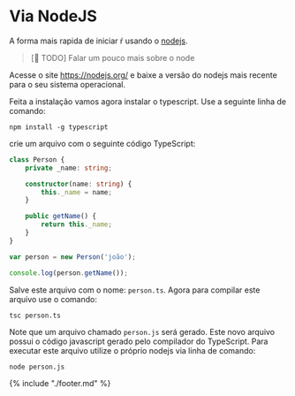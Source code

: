 # Via NodeJS

A forma mais rapida de iniciar ŕ usando o [nodejs](https://nodejs.org/).

> [:memo: TODO] Falar um pouco mais sobre o node

Acesse o site https://nodejs.org/ e baixe a versão do nodejs mais recente para o seu sistema operacional.

Feita a instalação vamos agora instalar o typescript. Use a seguinte linha de comando:

```shell
npm install -g typescript
```

crie um arquivo com o seguinte código TypeScript:

```typescript
class Person {
    private _name: string;

    constructor(name: string) {
        this._name = name;
    }

    public getName() {
        return this._name;
    }
}

var person = new Person('joão');

console.log(person.getName());
```

Salve este arquivo com o nome: `person.ts`. Agora para compilar este arquivo use o comando:

```shell
tsc person.ts
```

Note que um arquivo chamado `person.js` será gerado. Este novo arquivo possui o código javascript gerado pelo compilador do TypeScript. Para executar este arquivo utilize o próprio nodejs via linha de comando:

```shell
node person.js
```

{% include "./footer.md" %}

